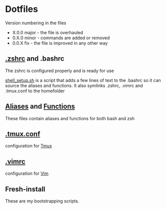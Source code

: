# Dotfiles

Version numbering in the files

- X.0.0 major   - the file is overhauled
- 0.X.0 minor   - commands are added or removed
- 0.0.X fix     - the file is improved in any other way

## [.zshrc](.zshrc) and .bashrc

The zshrc is configured properly and is ready for use

[shell_setup.sh](shell_rc.sh) is a script that adds a few lines of text to the .bashrc so it can source the aliases and functions. It also symlinks .zshrc, .vimrc and .tmux.conf to the homefolder

## [Aliases](.shell_aliases) and [Functions](.shell_functions)

These files contain aliases and functions for both bash and zsh

## [.tmux.conf](.tmux.conf)

configuration for [Tmux](https://github.com/tmux/tmux)

## [.vimrc](.vimrc)

configuration for [Vim](https://www.vim.org/)

## Fresh-install

These are my bootstrapping scripts.
